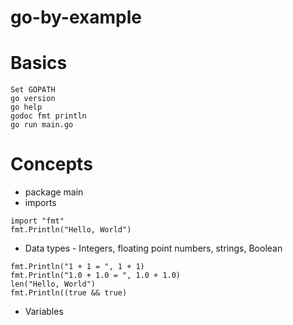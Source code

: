 # go-by-example

# Basics

```
Set GOPATH
go version
go help
godoc fmt println
go run main.go
```
# Concepts

* package main
* imports
```
import "fmt"
fmt.Println("Hello, World")

```
* Data types - Integers, floating point numbers, strings, Boolean

```
fmt.Println("1 + 1 = ", 1 + 1) 
fmt.Println("1.0 + 1.0 = ", 1.0 + 1.0)
len("Hello, World")
fmt.Println((true && true)

```
* Variables
